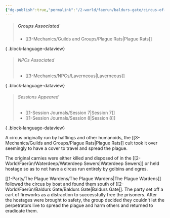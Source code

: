 ```yaml
---
{"dg-publish":true,"permalink":"/2-world/faerun/baldurs-gate/circus-of-hostages/","created":"2025-02-22T16:51:31.576-05:00","updated":"2025-02-25T12:48:49.980-05:00"}
---
```



>##### Groups Associated
> - [[3-Mechanics/Guilds and Groups/Plague Rats\|Plague Rats]]
> 
{ .block-language-dataview}
>###### NPCs Associated
  > - [[3-Mechanics/NPCs/Laverneous\|Laverneous]]
> 
{ .block-language-dataview}
> ###### Sessions Appeared
>  - [[1-Session Journals/Session 7\|Session 7]]
> - [[1-Session Journals/Session 8\|Session 8]]
> 
{ .block-language-dataview}


A circus originally run by halflings and other humanoids, the [[3-Mechanics/Guilds and Groups/Plague Rats\|Plague Rats]] cult took it over seemingly to have a cover to travel and spread the plague.

The original carnies were either killed and disposed of in the [[2-World/Faerûn/Waterdeep/Waterdeep Sewers\|Waterdeep Sewers]] or held hostage so as to not have a circus run entirely by golbins and ogres.

[[1-Party/The Plague Wardens/The Plague Wardens\|The Plague Wardens]] followed the circus by boat and found them south of [[2-World/Faerûn/Baldurs Gate/Baldurs Gate\|Baldurs Gate]]. The party set off a cart of fireworks as a distraction to successfully free the prisoners. After the hostages were brought to safety, the group decided they couldn't let the perpetrators live to spread the plague and harm others and returned to eradicate them.
